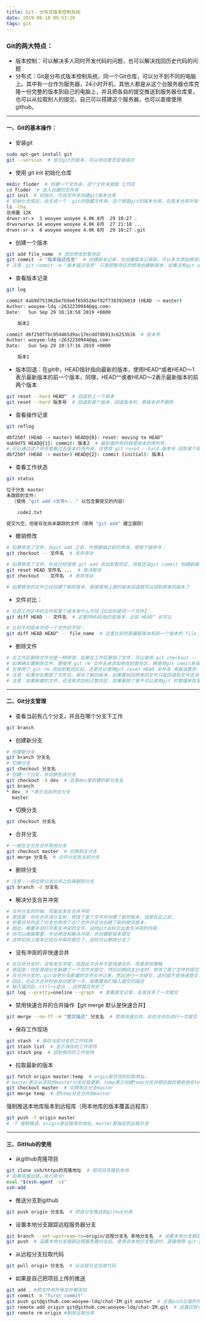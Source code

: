 ```yaml
---
title: Git--分布式版本控制系统
date: 2019-08-18 09:53:29
tags: git
---
```


### Git的两大特点：

* 版本控制：可以解决多人同时开发代码的问题，也可以解决找回历史代码的问题
* 分布式：Git是分布式版本控制系统，同一个Git仓库，可以分不到不同的电脑上。其中有一台作为服务器，24小时开机，其他人都是从这个台服务器仓库克隆一份完整的版本到自己的电脑上，并且把各自的提交推送到服务器仓库里，也可以从拉取别人的提交。自己可以搭建这个服务器，也可以直接使用github。

---

#### 一、Git的基本操作：

* 安装git

```bash
sudo apt-get install git
git --version  # 显示git的版本，可以测试是否安装成功
```

* 使用 git init 初始化仓库 

```bash
mkdir floder  # 创建一个文件夹，这个文件夹就是 工作区
cd floder  # 进入创建的文件夹
git init  # 初始化，为该文件夹创建git版本仓库
# 初始化仓库后，会生成一个 .git的隐藏文件夹，这个就是git的版本仓库，在版本仓库中有一个 暂存区【stage】
ls -lha
总用量 12K
drwxr-xr-x  3 wooyee wooyee 4.0K 8月  29 10:27 .
drwxrwxrwx 14 wooyee wooyee 4.0K 8月  27 21:18 ..
drwxr-xr-x  8 wooyee wooyee 4.0K 8月  29 10:27 .git
```

* 创建一个版本

```bash
git add file_name  # 添加修改到暂存区
git commit -m "版本描述信息"  # 创建版本记录，在创建版本记录前，可以多次添加修改到暂存区
# 注意：git commit -m "版本描述信息" 只是把暂存区的修改创建新版本，如果没有git add 的修改是无法创建新版本的
```

* 查看版本记录

```bash
git log

commit 4ab9d751962be7b9e6f658526ef92f7383926019 (HEAD -> master)
Author: wooyee-ldq <2632230944@qq.com>
Date:   Sun Sep 29 10:18:58 2019 +0800

    版本2

commit d6f250ffbc954465d9ac17ecdd70b913c6253b16  # 版本号
Author: wooyee-ldq <2632230944@qq.com>
Date:   Sun Sep 29 10:17:16 2019 +0800

    版本1
```

* 版本回退：在git中，HEAD指针指向最新的版本，使用HEAD^或者HEAD～1表示最新版本的前一个版本，同理，HEAD^^或者HEAD～2表示最新版本的前两个版本

```bash
git reset --hard HEAD^  # 回退到上一个版本
git reset --hard 版本号  # 回退到某个版本，回退版本时，原版本并不删除
```

* 查看操作记录

```bash
git reflog

d6f250f (HEAD -> master) HEAD@{0}: reset: moving to HEAD^
4ab9d75 HEAD@{1}: commit: 版本2  # 最前面的号码就是版本的序列号，
# 可以通过这个命令查看过去版本的序列号，在使用 git reset --hard 版本号 回到某个版本
d6f250f (HEAD -> master) HEAD@{2}: commit (initial): 版本1
```

* 查看工作状态

```bash
git status

位于分支 master
未跟踪的文件:
  （使用 "git add <文件>..." 以包含要提交的内容）

	code2.txt

提交为空，但是存在尚未跟踪的文件（使用 "git add" 建立跟踪）
```

* 撤销修改

```bash
# 如果修改了文件，在git add 之前，你想撤销之前的修改，使用下面命令：
git checkout -- 文件名  # 丢弃改动

# 如果修改了文件，并且已经使用 git add 添加到暂存区，但是还没git commit 创建新版本，要撤销文件的修改：
git reset HEAD 文件名 ...  # 取消暂存
git checkout -- 文件名  # 丢弃改动

# 如果修改的文件已经创建了新的版本，直接使用上面的版本回退就可以回到原来的版本了
```

* 文件对比：

```bash
# 比较工作区中的文件和某个版本有什么不同【比较的是同一个文件】：
git diff HEAD -- 文件名  # 这里的HEAD指的是版本，比如 HEAD^ 也可以

# 比较不同版本中同一个文件的不同：
git diff HEAD HEAD^ -- file_name  # 这里比较的是最新版本和前一个版本的 file_name这个文件的不同
```

* 删除文件

```bash
# 在工作区删除文件也是一种修改，如果在工作区删除了文件，可以使用 git checkout -- 文件名恢复文件
# 如果确实要删除文件，要使用 git rm 文件名来添加修改到暂存区，再使用git cmmit来保存新版本
# 在使用了 git rm 添加到暂存区后，还是可以使用git reset HEAD 文件名 来取消暂存，然后git checkout 恢复文件
# 注意：如果你在删除了文件后，保存了新的版本，如果要找回原来的文件只能回退到文件还没有被删除的版本
# 注意：如果新建的文件，还没有添加到过暂存区，如果删除了是不可以使用git 的管理来恢复文件的
```

---

#### 二、Git分支管理

* 查看当前有几个分支，并且在哪个分支下工作

```bash
git branch
```

* 创建新分支

```bash
# 创建新分支
git branch 分支名
# 切换分支
git checkout 分支名
# 创建一个分支，并切换到该分支
git checkout -b dev  # 这里dev是创建的新分支名
git branch
* dev  # *表示当前所在分支
  master
```

* 切换分支

```bash
git checkout 分支名
```

* 合并分支

```bash
# 一般在主分支合并其他分支
git checkout master  # 切换到主分支
git merge 分支名  # 合并分支到当前分支
```

* 删除分支

```bash
# 注意：一般在把分支合并之后再删除分支
git branch -d 分支名
```

* 解决分支合并冲突

```bash
# 合并分支的时候，可能会发生合并冲突
# 原因是：你在合并该分支前，修改了某个文件并创建了新的版本，但是在此之前，
# 你要合并的这个分支也修改了这个文件并且也创建了新的提交版本，
# 因此，需要手动打开发生冲突的文件，这时git会标示出发生冲突的内容，
# 你可以根据需要，手动修改和解决冲突，并创建新版本提交
# 这样实际上版本已经合并保存提交了，这时可以删除分支了
```

* 没有冲突的非快速合并

```bash
# 在合并分支时，没有发生冲突，但是此次合并不是快速合并，而是其他策略
# 原因是：你在其他分支新建了一个文件并提交，然后切换回主分支时，修改了某个文件并提交
# 在合并分支时，git会把分支新建的文件合并过来，然后进行一次提交，这时就不是快速提交了
# 因此，在此次合并时会自动提交一次，就需要我们输入提交的描述
# 输入描述后，ctrl+x退出 ，这样就合并好了
git log --pretty=oneline --graph  # 查看提交记录，会发现多了一次提交
```

* 禁用快速合并的合并操作【git merge 默认是快速合并】

```bash
git merge --no-ff -m "提交描述" 分支名  # 禁用快速合并，会在合并后进行一次提交
```

* 保存工作现场

```bash
git stash  # 保存当前分支的工作现场
git stash list  # 显示保存的工作现场
git stash pop  # 回到保存的工作现场
```

* 拉取最新的版本

```bash
git fetch origin master:temp  # orgin是项目的拉取地址，
# master表示从项目的master分支拉取更新，temp表示创建temp分支并把拉取的更新放在temp分支中
git checkout master  # 切换到主分支master
git merge temp  # 把temp分支合并到master
```

强制推送本地库版本到远程库（用本地库的版本覆盖远程库）

```bash
git push -f origin master
# -f 强制推送，origin是远程库的地址，master是指定的远程分支
```

---

#### 三、GitHub的使用

* 从github克隆项目

```bash
git clone ssh/https的克隆地址  # 把项目克隆到本地
# 如果克隆出错，执行命令:
eval "$(ssh-agent -s)"
ssh-add
```

* 推送分支到github

```bash
git push origin 分支名  # 把该分支推送到github仓库
```

* 设置本地分支跟踪远程服务器分支

```bash
git branch --set-upstream-to=origin/远程分支名 本地分支名  # 设置本地分支跟踪远程服务器分支
git push  # 设置本地分支跟踪远程服务器分支后，使用该本地分支推送时，直接使用 git push 就可以
```

* 从远程分支拉取代码

```bash
git pull origin 分支名  # 从远程分支拉取代码
```

* 如果是自己把项目上传的推送

```bash
git add . #把文件夹所有文件都添加
git commit -m "first commit"  
git push git@github.com:wooyee-ldq/chat-IM.git master  # 这里push后面的地址是仓库的ssh地址
git remote add origin git@github.com:wooyee-ldq/chat-IM.git  # 设置远程仓库名 为 origin
git remote rm origin #删除远程仓库  
```

